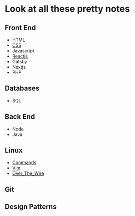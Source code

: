 # Look at all these pretty notes

## Front End

- HTML
- [CSS](CSS)
- Javascript
- [Reactjs](Reactjs)
- Gatsby
- Nextjs
- PHP

## Databases
- SQL

## Back End
- Node
- Java

## Linux

- [Commands](Commands)
- [Vim](Vim)
- [Over_The_Wire](Over_The_Wire)

## Git

## Design Patterns



